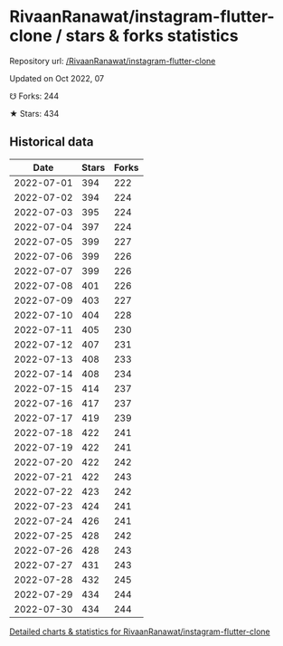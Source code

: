 # RivaanRanawat/instagram-flutter-clone / stars & forks statistics

Repository url: [/RivaanRanawat/instagram-flutter-clone](https://github.com/RivaanRanawat/instagram-flutter-clone)

Updated on Oct 2022, 07

☋ Forks: 244

★ Stars: 434

## Historical data
| Date | Stars | Forks |
|------|-------|-------|
| 2022-07-01 | 394 | 222 | 
| 2022-07-02 | 394 | 224 | 
| 2022-07-03 | 395 | 224 | 
| 2022-07-04 | 397 | 224 | 
| 2022-07-05 | 399 | 227 | 
| 2022-07-06 | 399 | 226 | 
| 2022-07-07 | 399 | 226 | 
| 2022-07-08 | 401 | 226 | 
| 2022-07-09 | 403 | 227 | 
| 2022-07-10 | 404 | 228 | 
| 2022-07-11 | 405 | 230 | 
| 2022-07-12 | 407 | 231 | 
| 2022-07-13 | 408 | 233 | 
| 2022-07-14 | 408 | 234 | 
| 2022-07-15 | 414 | 237 | 
| 2022-07-16 | 417 | 237 | 
| 2022-07-17 | 419 | 239 | 
| 2022-07-18 | 422 | 241 | 
| 2022-07-19 | 422 | 241 | 
| 2022-07-20 | 422 | 242 | 
| 2022-07-21 | 422 | 243 | 
| 2022-07-22 | 423 | 242 | 
| 2022-07-23 | 424 | 241 | 
| 2022-07-24 | 426 | 241 | 
| 2022-07-25 | 428 | 242 | 
| 2022-07-26 | 428 | 243 | 
| 2022-07-27 | 431 | 243 | 
| 2022-07-28 | 432 | 245 | 
| 2022-07-29 | 434 | 244 | 
| 2022-07-30 | 434 | 244 | 


[Detailed charts & statistics for RivaanRanawat/instagram-flutter-clone](https://reviewgithub.com/rep/RivaanRanawat/instagram-flutter-clone)
